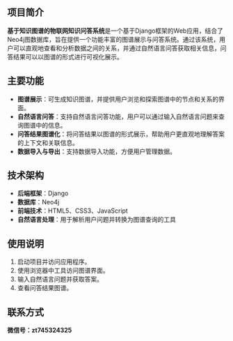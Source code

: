 ## 项目简介

**基于知识图谱的物联网知识问答系统**是一个基于Django框架的Web应用，结合了Neo4j图数据库，旨在提供一个功能丰富的图谱展示与问答系统。通过该系统，用户可以直观地查看和分析数据之间的关系，并通过自然语言问答获取相关信息，问答结果可以以图谱的形式进行可视化展示。

## 主要功能

- **图谱展示**：可生成知识图谱，并提供用户浏览和探索图谱中的节点和关系的界面。
- **自然语言问答**：支持自然语言问答功能，用户可以通过输入自然语言问题来查询图谱中的信息。
- **问答结果图谱化**：将问答结果以图谱的形式展示，帮助用户更直观地理解答案的上下文和关联信息。
- **数据导入与导出**：支持数据导入功能，方便用户管理数据。


## 技术架构

- **后端框架**：Django
- **数据库**：Neo4j
- **前端技术**：HTML5、CSS3、JavaScript
- **自然语言处理**：用于解析用户问题并转换为图谱查询的工具


## 使用说明

1. 启动项目并访问应用程序。
2. 使用浏览器中工具访问图谱界面。
3. 输入自然语言问题并获取答案。
4. 查看问答结果图谱。

## 联系方式

**微信号：zt745324325**